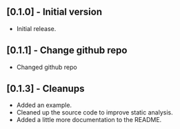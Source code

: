 ## [0.1.0] - Initial version

* Initial release.

## [0.1.1] - Change github repo

* Changed github repo

## [0.1.3] - Cleanups

* Added an example.
* Cleaned up the source code to improve static analysis.
* Added a little more documentation to the README.